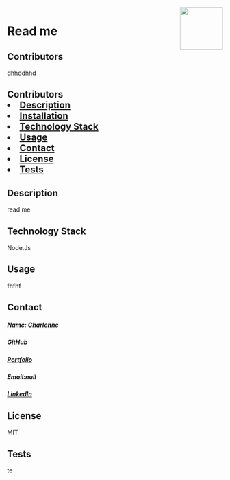 
<img align="right" width="100" height="100" src="https://avatars1.githubusercontent.com/u/59755481?v=4">
<h1>Read me</h1> 
<h2 id="contributors"> Contributors </h2>
<p>dhhddhhd</p> 
<h2 id="installation> Installation </h2>
<p>napm</p>  
<h2> Table of Contents </h2>
<li><a href="#contributors">Contributors</a></li>   
<li><a href="#description">Description</a></li>  
<li><a href="#installation">Installation</a></li> 
<li><a href="#tech">Technology Stack</a></li> 
<li><a href="#usage">Usage</a></li> 
<li><a href="#contact">Contact</a></li> 
<li><a href="#license">License</a></li> 
<li><a href="#tests">Tests</a></li> 
<h2 id="description"> Description </h2>
<p>read me</p>   
<h2 id="tech"> Technology Stack </h2>          
<p>Node.Js</p>          
<h2 id="usage"> Usage </h2>
<p> fhfhf</p>   
<h2 id="contact"> Contact </h2>         
<h5> Name: Charlenne</h5>       
<h5><a href= "https://github.com/chaalexander">GitHub</a></h5>    
<h5><a href= "charlenne">Portfolio</a></h5>  
<h5>Email:null</h5>       
<h5><a href= "https://www.linkedin.com/in/cha-alexander">LinkedIn</a></h5>    
<h2 id="license"> License</h2>
<p>MIT</p>        
<h2 id="tests">Tests</h2>
<p>te</p>